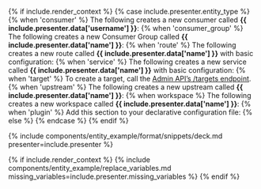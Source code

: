 {% if include.render_context %}
{% case include.presenter.entity_type %}
{% when 'consumer' %}
  The following creates a new consumer called **{{ include.presenter.data['username'] }}**:
{% when 'consumer_group' %}
  The following creates a new Consumer Group called **{{ include.presenter.data['name'] }}**:
{% when 'route' %}
  The following creates a new route called **{{ include.presenter.data['name'] }}** with basic configuration:
{% when 'service' %}
  The following creates a new service called **{{ include.presenter.data['name'] }}** with basic configuration:
{% when 'target' %}
  To create a target, call the [Admin API’s /targets endpoint](https://docs.konghq.com/gateway/api/admin-ee/latest/#/Targets).
{% when 'upstream' %}
  The following creates a new upstream called **{{ include.presenter.data['name'] }}**:
{% when workspace %}
  The following creates a new workspace called **{{ include.presenter.data['name'] }}**:
{% when 'plugin' %}
  Add this section to your declarative configuration file:
{% else %}
{% endcase %}
{% endif %}

{% include components/entity_example/format/snippets/deck.md presenter=include.presenter %}

{% if include.render_context %}
{% include components/entity_example/replace_variables.md missing_variables=include.presenter.missing_variables %}
{% endif %}
